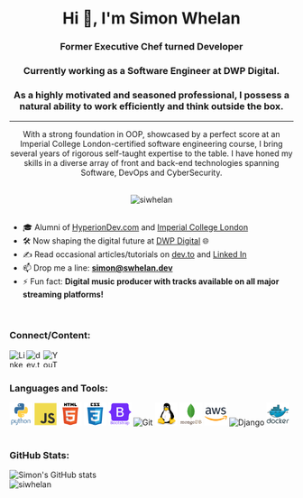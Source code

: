 <div align="center">

<h1>Hi 👋, I'm Simon Whelan</h1>

### Former Executive Chef turned Developer
### Currently working as a Software Engineer at DWP Digital.
### As a highly motivated and seasoned professional, I possess a natural ability to work efficiently and think outside the box.

---

With a strong foundation in OOP, showcased by a perfect score at an Imperial College London-certified software engineering course, I bring several years of rigorous self-taught expertise to the table. I have honed my skills in a diverse array of front and back-end technologies spanning Software, DevOps and CyberSecurity.

</div>

<br />

<div align="center">
<img src="https://komarev.com/ghpvc/?username=siwhelan&label=Profile%20views&color=0e75b6&style=flat" alt="siwhelan" />
</div>

<br />

- 🎓 Alumni of [HyperionDev.com](https://www.hyperiondev.com/) and [Imperial College London](https://www.imperial.ac.uk/)
- 🛠️ Now shaping the digital future at [DWP Digital](https://www.dwpdigital.blog.gov.uk/) 🌐
- ✍️ Read occasional articles/tutorials on [dev.to](https://dev.to/siwhelan) and [Linked In](https://www.linkedin.com/in/simon-whelan-053512256/)
- 📫 Drop me a line: **simon@swhelan.dev**
- ⚡ Fun fact: **Digital music producer with tracks available on all major streaming platforms!**

<br />

### Connect/Content:

[<img align="left" alt="LinkedIn" height="30" width="30" src="https://raw.githubusercontent.com/rahuldkjain/github-profile-readme-generator/master/src/images/icons/Social/linked-in-alt.svg" />][linkedin]
[<img align="left" alt="dev.to" height="30" width="30" src="https://raw.githubusercontent.com/rahuldkjain/github-profile-readme-generator/master/src/images/icons/Social/devto.svg" />][devto]
[<img align="left" alt="YouTube" height="30" width="30" src="https://raw.githubusercontent.com/rahuldkjain/github-profile-readme-generator/master/src/images/icons/Social/youtube.svg" />][youtube]

<br />
<br />

### Languages and Tools:

<div>
<img alt="Python" src="https://raw.githubusercontent.com/devicons/devicon/master/icons/python/python-original-wordmark.svg" width="40" height="40" />
<img alt="JavaScript" src="https://raw.githubusercontent.com/devicons/devicon/master/icons/javascript/javascript-original.svg" width="40" height="40" />
<img alt="HTML5" src="https://raw.githubusercontent.com/devicons/devicon/master/icons/html5/html5-original-wordmark.svg" width="40" height="40" />
<img alt="CSS3" src="https://raw.githubusercontent.com/devicons/devicon/master/icons/css3/css3-original-wordmark.svg" width="40" height="40" />
<img alt="Bootstrap" src="https://raw.githubusercontent.com/devicons/devicon/master/icons/bootstrap/bootstrap-plain-wordmark.svg" width="40" height="40" />
<img alt="Git" src="https://www.vectorlogo.zone/logos/git-scm/git-scm-icon.svg" width="40" height="40" />
<img alt="Linux" src="https://raw.githubusercontent.com/devicons/devicon/master/icons/linux/linux-original.svg" width="40" height="40" />
<img alt="MongoDB" src="https://raw.githubusercontent.com/devicons/devicon/master/icons/mongodb/mongodb-original-wordmark.svg" width="40" height="40" />
<img alt="AWS" src="https://raw.githubusercontent.com/devicons/devicon/master/icons/amazonwebservices/amazonwebservices-original-wordmark.svg" width="40" height="40" />
<img alt="Django" src="https://cdn.worldvectorlogo.com/logos/django.svg" width="40" height="40" />
<img alt="Docker" src="https://raw.githubusercontent.com/devicons/devicon/master/icons/docker/docker-original-wordmark.svg" width="40" height="40" />
</div>

<br />

### GitHub Stats:

<div align="left">
<img src="https://github-readme-stats.vercel.app/api?username=siwhelan&show_icons=true&theme=default" alt="Simon's GitHub stats" />
</div>

<div align="left">
<img src="https://github-readme-stats.vercel.app/api/top-langs?username=siwhelan&show_icons=true&locale=en&layout=compact" alt="siwhelan" />
</div>

[linkedin]: https://linkedin.com/in/simon-whelan-053512256
[twitter]: https://twitter.com/siwhelan
[devto]: https://dev.to/siwhelan
[youtube]: https://www.youtube.com/channel/UCOXPVsbYQbR5gMxRLKpD41A

